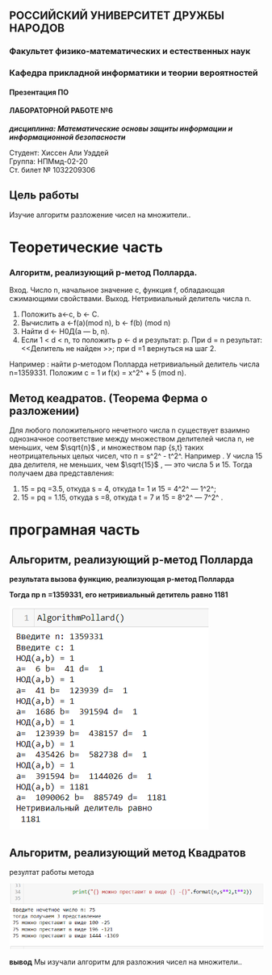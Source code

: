 ## РОССИЙСКИЙ УНИВЕРСИТЕТ ДРУЖБЫ НАРОДОВ

### Факультет физико-математических и естественных наук

### Кафедра прикладной информатики и теории вероятностей

#### Презентация ПО

#### ЛАБОРАТОРНОЙ РАБОТЕ №6

***дисциплина: Математические основы защиты информации и информационной безопасности***

Студент: Хиссен Али Уэддей\
Группа: НПМмд-02-20\
Ст. билет № 1032209306

## Цель работы

Изучиe алгоритм разложение чисел на множители..

# Теоретические часть

### Алгоритм, реализующий р-метод Полларда.

Вход. Число n, начальное значение с, функция f,	обладающая сжимающими свойствами.
Выход. Нетривиальный делитель числа n.

1. 	Положить a←с, b ← С.
2. Вычислить a ←f(а)(mod n), b ← f(b) (mod n)
3.	Найти d ← Н0Д(a — b, n).
4.	Если 1 < d < n, то положить р ← d и результат: р. При d = n 	результат: <<Делитель не найден >>; при d =1 вернуться на шаг 2.

Например : найти р-методом Полларда нетривиальный делитель числа n=1359331.	Положим	с = 1 и	f(x) = x^2^ +  5 (mod n).	


## Метод кеадратов. (Теорема Ферма  о разложении) 
Для любого положительного нечетного числа n существует взаимно однозначное соответствие между множеством делителей числа n, не меньших, чем $\sqrt{n}$ , и множеством пар {s,t} таких неотрицательных целых чисел, что п = s^2^ - t^2^.
Например . У числа 15 два делителя, не меньших, чем  $\sqrt{15}$ , — это числа 5 и 15.
Тогда получаем два представления:
1. 15 = pq =3.5, откуда s = 4, откуда t= 1 и 15 = 4^2^ — 1^2^;
2. 15 = pq = 1.15, откуда s =8, откуда t = 7 и 15 = 8^2^ — 7^2^ .


# програмная часть 

## Альгоритм, реализующий р-метод Полларда  ##


**результата вызова функцию, реализующая р-метод Полларда**

**Тогда пр n =1359331, его нетривиальный детитель равно 1181**


![](4.PNG)

## Альгоритм, реализующий метод Квадратов  ##


резултат работы метода 

![](6.PNG)





**вывод** Мы изучали алгоритм для разложния чисел на множители..

